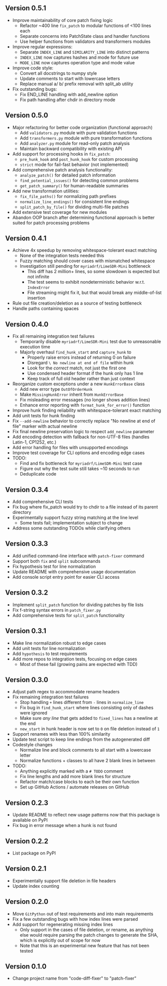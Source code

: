## Version 0.5.1
- Improve maintainability of core patch fixing logic
  - Refactor ~400 line `fix_patch` to modular functions of <100 lines each
  - Separate concerns into PatchState class and handler functions
  - Use helper functions from validators and transformers modules
- Improve regular expressions:
  - Separate `INDEX_LINE` and `SIMILARITY_LINE` into distinct patterns
  - `INDEX_LINE` now captures hashes and mode for future use
  - `MODE_LINE` now captures operation type and mode value
- Improve code style:
  - Convert all docstrings to numpy style
  - Update comments to start with lowercase letters
  - Replace manual a/ b/ prefix removal with split_ab utility
- Fix outstanding bugs:
  - Fix END_LINE handling with add_newline option
  - Fix path handling after chdir in directory mode

## Version 0.5.0
- Major refactoring for better code organization (functional approach)
  - Add `validators.py` module with pure validation functions
  - Add `transformers.py` module with pure transformation functions
  - Add `analyzer.py` module for read-only patch analysis
  - Maintain backward compatibility with existing API
- Add support for processing hooks in `fix_patch`:
  - `pre_hunk_hook` and `post_hunk_hook` for custom processing
  - `strict` mode for fail-fast behavior (not implemented)
- Add comprehensive patch analysis functionality:
  - `analyze_patch()` for detailed patch information
  - `find_potential_issues()` for detecting common problems
  - `get_patch_summary()` for human-readable summaries
- Add new transformation utilities:
  - `fix_file_paths()` for normalizing path prefixes
  - `normalize_line_endings()` for consistent line endings
  - `split_patch_by_file()` for dividing multi-file patches
- Add extensive test coverage for new modules
- Abandon OOP branch after determining functional approach is better suited
  for patch processing problems

## Version 0.4.1
- Achieve 4x speedup by removing whitespace-tolerant exact matching
  - None of the integration tests needed this
  - Fuzzy matching should cover cases with mismatched whitespace
  - Investigation still pending for `myriadrf/LimeSDR-Mini` bottleneck
    - This diff has 2 million+ lines, so some slowdown is expected but not infinite 
    - The test seems to exhibit nondeterministic behavior w.r.t. `IndexError`
    - File streaming might fix it, but that would break any middle-of-list insertion
- Rule out file creation/deletion as a source of testing bottleneck
- Handle paths containing spaces

## Version 0.4.0
- Fix all remaining integration test failures
  - Temporarily disable `myriadrf/LimeSDR-Mini` test due to unreasonable execution time
  - Majorly overhaul `find_hunk_start` and `capture_hunk` to
    - Properly raise errors instead of returning 0 on failure
    - Disregard `\ No newline at end of file` within hunk
    - Look for the *correct* match, not just the first one
    - Use condensed header format if the hunk only has 1 line
    - Keep track of full old header rather than just context
- Reorganize custom exceptions under a new `HunkErrorBase` class
  - Add new error type `OutOfOrderHunk`
  - Make `MissingHunkError` inherit from `HunkErrorBase`
  - Fix misleading error messages (no longer shows addition lines)
  - Enhance error reporting with `format_hunk_for_error()` function
- Improve hunk finding reliability with whitespace-tolerant exact matching
- Add unit tests for hunk finding
- Fix `--add-newline` behavior to correctly replace "No newline at end of file" marker with actual newline
- Fix final newline preservation logic to respect `add_newline` parameter
- Add encoding detection with fallback for non-UTF-8 files (handles Latin-1, CP1252, etc.)
- Add error handling for files with unsupported encodings
- Improve test coverage for CLI options and encoding edge cases
- TODO:
  - Find and fix bottleneck for `myriadrf/LimeSDR-Mini` test case
  - Figure out why the test suite still takes ~10 seconds to run
  - Deduplicate code

## Version 0.3.4
- Add comprehensive CLI tests
- Fix bug where fix_patch would try to chdir to a file instead of its parent directory
- Experimentally support fuzzy string matching at the line level
  - Some tests fail; implementation subject to change
- Address some outstanding TODOs while clarifying others

## Version 0.3.3
- Add unified command-line interface with `patch-fixer` command
- Support both `fix` and `split` subcommands
- Fix hypothesis test for line normalization
- Update README with comprehensive usage documentation
- Add console script entry point for easier CLI access

## Version 0.3.2
- Implement `split_patch` function for dividing patches by file lists
- Fix f-string syntax errors in `patch_fixer.py`  
- Add comprehensive tests for `split_patch` functionality

## Version 0.3.1
- Make line normalization robust to edge cases
- Add unit tests for line normalization
- Add `hypothesis` to test requirements
- Add more repos to integration tests, focusing on edge cases
  - Most of these fail (growing pains are expected with TDD)

## Version 0.3.0
- Adjust path regex to accommodate rename headers
- Fix remaining integration test failures
  - Stop handling `+` lines different from `-` lines in `normalize_line`
  - Fix bug in `find_hunk_start` where lines consisting only of dashes were ignored
  - Make sure *any line* that gets added to `fixed_lines` has a newline at the end
  - `new_start` in hunk header is now set to `0` on file deletion instead of `1`
- Support renames with less than 100% similarity
- Update test script to keep line endings from the autogenerated diff
- Codestyle changes
  - Normalize line and block comments to all start with a lowercase letter
  - Normalize functions + classes to all have 2 blank lines in between
- TODO:
  - Anything explicitly marked with a `# TODO` comment
  - Fix line lengths and add more blank lines for structure
  - Refactor match/case blocks to each be their own function
  - Set up GitHub Actions / automate releases on GitHub

## Version 0.2.3
- Update README to reflect new usage patterns now that this package is available on PyPI
- Fix bug in error message when a hunk is not found

## Version 0.2.2
- List package on PyPI

## Version 0.2.1
- Experimentally support file deletion in file headers
- Update index counting

## Version 0.2.0
- Move `GitPython` out of test requirements and into main requirements
- Fix a few outstanding bugs with how index lines were parsed
- Add support for regenerating missing index lines
  - Only support in the cases of file deletion, or rename, 
  as anything else would require parsing the patch changes to generate 
  the SHA, which is explicitly out of scope for now
  - Note that this is an experimental new feature that has not been tested

## Version 0.1.0
- Change project name from "code-diff-fixer" to "patch-fixer"
